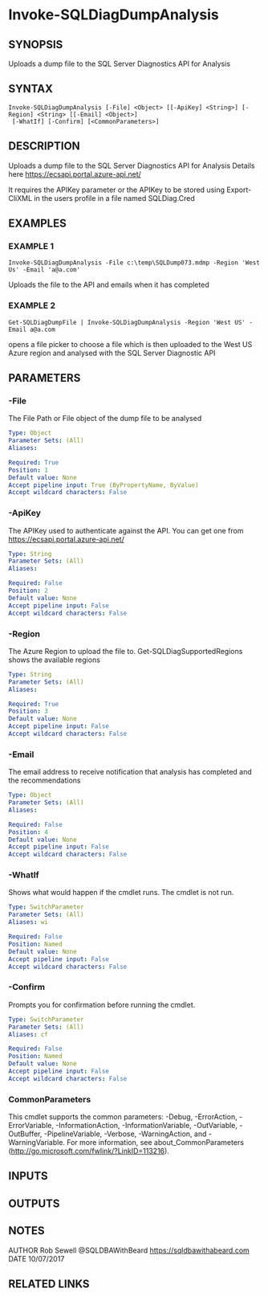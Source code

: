 # Invoke-SQLDiagDumpAnalysis

## SYNOPSIS
Uploads a dump file to the SQL Server Diagnostics API for Analysis

## SYNTAX

```
Invoke-SQLDiagDumpAnalysis [-File] <Object> [[-ApiKey] <String>] [-Region] <String> [[-Email] <Object>]
 [-WhatIf] [-Confirm] [<CommonParameters>]
```

## DESCRIPTION
Uploads a dump file to the SQL Server Diagnostics API for Analysis
Details here https://ecsapi.portal.azure-api.net/

It requires the APIKey parameter or the APIKey to be stored using Export-CliXML in the users profile
in a file named SQLDiag.Cred

## EXAMPLES

### EXAMPLE 1
```
Invoke-SQLDiagDumpAnalysis -File c:\temp\SQLDump073.mdmp -Region 'West Us' -Email 'a@a.com'
```

Uploads the file to the API and emails when it has completed

### EXAMPLE 2
```
Get-SQLDiagDumpFile | Invoke-SQLDiagDumpAnalysis -Region 'West US' -Email a@a.com
```

opens a file picker to choose a file which is then uploaded to the West US Azure region
and analysed with the SQL Server Diagnostic API

## PARAMETERS

### -File
The File Path or File object of the dump file to be analysed

```yaml
Type: Object
Parameter Sets: (All)
Aliases:

Required: True
Position: 1
Default value: None
Accept pipeline input: True (ByPropertyName, ByValue)
Accept wildcard characters: False
```

### -ApiKey
The APIKey used to authenticate against the API.
You can get one from https://ecsapi.portal.azure-api.net/

```yaml
Type: String
Parameter Sets: (All)
Aliases:

Required: False
Position: 2
Default value: None
Accept pipeline input: False
Accept wildcard characters: False
```

### -Region
The Azure Region to upload the file to.
Get-SQLDiagSupportedRegions shows the available regions

```yaml
Type: String
Parameter Sets: (All)
Aliases:

Required: True
Position: 3
Default value: None
Accept pipeline input: False
Accept wildcard characters: False
```

### -Email
The email address to receive notification that analysis has completed and the recommendations

```yaml
Type: Object
Parameter Sets: (All)
Aliases:

Required: False
Position: 4
Default value: None
Accept pipeline input: False
Accept wildcard characters: False
```

### -WhatIf
Shows what would happen if the cmdlet runs.
The cmdlet is not run.

```yaml
Type: SwitchParameter
Parameter Sets: (All)
Aliases: wi

Required: False
Position: Named
Default value: None
Accept pipeline input: False
Accept wildcard characters: False
```

### -Confirm
Prompts you for confirmation before running the cmdlet.

```yaml
Type: SwitchParameter
Parameter Sets: (All)
Aliases: cf

Required: False
Position: Named
Default value: None
Accept pipeline input: False
Accept wildcard characters: False
```

### CommonParameters
This cmdlet supports the common parameters: -Debug, -ErrorAction, -ErrorVariable, -InformationAction, -InformationVariable, -OutVariable, -OutBuffer, -PipelineVariable, -Verbose, -WarningAction, and -WarningVariable.
For more information, see about_CommonParameters (http://go.microsoft.com/fwlink/?LinkID=113216).

## INPUTS

## OUTPUTS

## NOTES
AUTHOR  Rob Sewell @SQLDBAWithBeard https://sqldbawithabeard.com
DATE    10/07/2017

## RELATED LINKS
